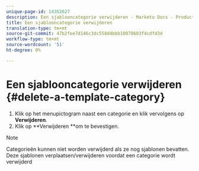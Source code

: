 ```yaml
---
unique-page-id: 14352627
description: Een sjablooncategorie verwijderen - Marketo Docs - Productdocumentatie
title: Een sjablooncategorie verwijderen
translation-type: tm+mt
source-git-commit: 47b2fee7d146c3dc558d4bbb10070683f4cdfd3d
workflow-type: tm+mt
source-wordcount: '51'
ht-degree: 0%

---
```



# Een sjablooncategorie verwijderen {#delete-a-template-category}

1. Klik op het menupictogram naast een categorie en klik vervolgens op **Verwijderen**.
1. Klik op **Verwijderen **om te bevestigen.

>[!NOTE]
>
>Categorieën kunnen niet worden verwijderd als ze nog sjablonen bevatten. Deze sjablonen verplaatsen/verwijderen voordat een categorie wordt verwijderd

